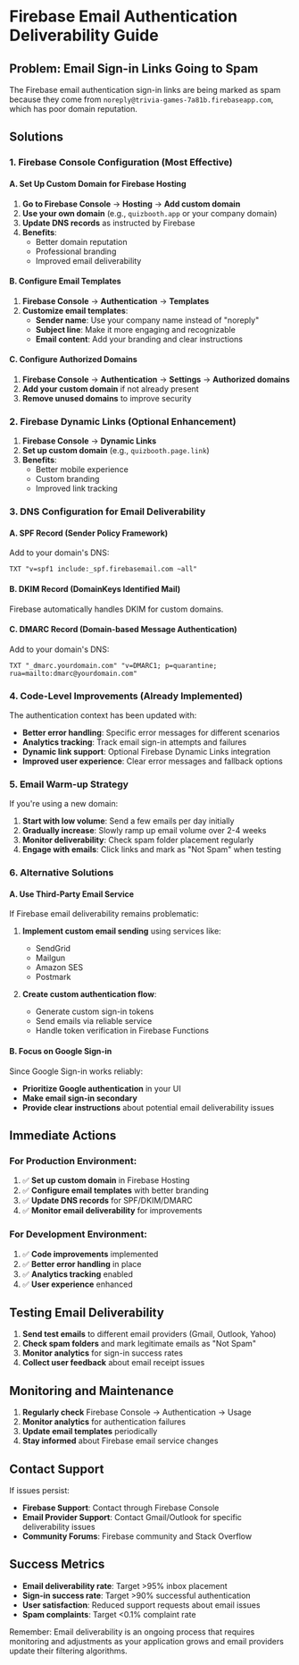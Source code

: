 # Firebase Email Authentication Deliverability Guide

## Problem: Email Sign-in Links Going to Spam

The Firebase email authentication sign-in links are being marked as spam because they come from `noreply@trivia-games-7a81b.firebaseapp.com`, which has poor domain reputation.

## Solutions

### 1. Firebase Console Configuration (Most Effective)

#### A. Set Up Custom Domain for Firebase Hosting

1. **Go to Firebase Console** → **Hosting** → **Add custom domain**
2. **Use your own domain** (e.g., `quizbooth.app` or your company domain)
3. **Update DNS records** as instructed by Firebase
4. **Benefits**:
   - Better domain reputation
   - Professional branding
   - Improved email deliverability

#### B. Configure Email Templates

1. **Firebase Console** → **Authentication** → **Templates**
2. **Customize email templates**:
   - **Sender name**: Use your company name instead of "noreply"
   - **Subject line**: Make it more engaging and recognizable
   - **Email content**: Add your branding and clear instructions

#### C. Configure Authorized Domains

1. **Firebase Console** → **Authentication** → **Settings** → **Authorized domains**
2. **Add your custom domain** if not already present
3. **Remove unused domains** to improve security

### 2. Firebase Dynamic Links (Optional Enhancement)

1. **Firebase Console** → **Dynamic Links**
2. **Set up custom domain** (e.g., `quizbooth.page.link`)
3. **Benefits**:
   - Better mobile experience
   - Custom branding
   - Improved link tracking

### 3. DNS Configuration for Email Deliverability

#### A. SPF Record (Sender Policy Framework)

Add to your domain's DNS:

```
TXT "v=spf1 include:_spf.firebasemail.com ~all"
```

#### B. DKIM Record (DomainKeys Identified Mail)

Firebase automatically handles DKIM for custom domains.

#### C. DMARC Record (Domain-based Message Authentication)

Add to your domain's DNS:

```
TXT "_dmarc.yourdomain.com" "v=DMARC1; p=quarantine; rua=mailto:dmarc@yourdomain.com"
```

### 4. Code-Level Improvements (Already Implemented)

The authentication context has been updated with:

- **Better error handling**: Specific error messages for different scenarios
- **Analytics tracking**: Track email sign-in attempts and failures
- **Dynamic link support**: Optional Firebase Dynamic Links integration
- **Improved user experience**: Clear error messages and fallback options

### 5. Email Warm-up Strategy

If you're using a new domain:

1. **Start with low volume**: Send a few emails per day initially
2. **Gradually increase**: Slowly ramp up email volume over 2-4 weeks
3. **Monitor deliverability**: Check spam folder placement regularly
4. **Engage with emails**: Click links and mark as "Not Spam" when testing

### 6. Alternative Solutions

#### A. Use Third-Party Email Service

If Firebase email deliverability remains problematic:

1. **Implement custom email sending** using services like:

   - SendGrid
   - Mailgun
   - Amazon SES
   - Postmark

2. **Create custom authentication flow**:
   - Generate custom sign-in tokens
   - Send emails via reliable service
   - Handle token verification in Firebase Functions

#### B. Focus on Google Sign-in

Since Google Sign-in works reliably:

- **Prioritize Google authentication** in your UI
- **Make email sign-in secondary**
- **Provide clear instructions** about potential email deliverability issues

## Immediate Actions

### For Production Environment:

1. ✅ **Set up custom domain** in Firebase Hosting
2. ✅ **Configure email templates** with better branding
3. ✅ **Update DNS records** for SPF/DKIM/DMARC
4. ✅ **Monitor email deliverability** for improvements

### For Development Environment:

1. ✅ **Code improvements** implemented
2. ✅ **Better error handling** in place
3. ✅ **Analytics tracking** enabled
4. ✅ **User experience** enhanced

## Testing Email Deliverability

1. **Send test emails** to different email providers (Gmail, Outlook, Yahoo)
2. **Check spam folders** and mark legitimate emails as "Not Spam"
3. **Monitor analytics** for sign-in success rates
4. **Collect user feedback** about email receipt issues

## Monitoring and Maintenance

1. **Regularly check** Firebase Console → Authentication → Usage
2. **Monitor analytics** for authentication failures
3. **Update email templates** periodically
4. **Stay informed** about Firebase email service changes

## Contact Support

If issues persist:

- **Firebase Support**: Contact through Firebase Console
- **Email Provider Support**: Contact Gmail/Outlook for specific deliverability issues
- **Community Forums**: Firebase community and Stack Overflow

## Success Metrics

- **Email deliverability rate**: Target >95% inbox placement
- **Sign-in success rate**: Target >90% successful authentication
- **User satisfaction**: Reduced support requests about email issues
- **Spam complaints**: Target <0.1% complaint rate

Remember: Email deliverability is an ongoing process that requires monitoring and adjustments as your application grows and email providers update their filtering algorithms.
